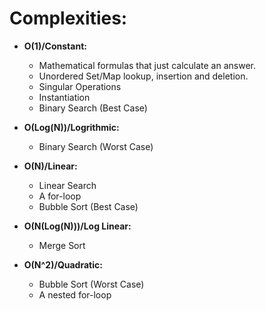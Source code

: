 # Complexities:

* **O(1)/Constant:**
    * Mathematical formulas that just calculate an answer.
    * Unordered Set/Map lookup, insertion and deletion.
    * Singular Operations
    * Instantiation
    * Binary Search (Best Case)

* **O(Log(N))/Logrithmic:**
    * Binary Search (Worst Case)

* **O(N)/Linear:**
    * Linear Search
    * A for-loop
    * Bubble Sort (Best Case)

* **O(N(Log(N)))/Log Linear:**
    * Merge Sort
    
* **O(N^2)/Quadratic:**
    * Bubble Sort (Worst Case)
    * A nested for-loop